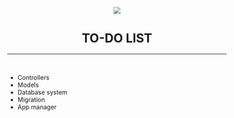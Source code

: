 <p align="center"><img src="https://avatars1.githubusercontent.com/u/38983697?s=200"></p>
<h1 align="center">TO-DO LIST</h1>
<hr/><br/>

  - Controllers
  - Models
  - Database system
  - Migration
  - App manager
